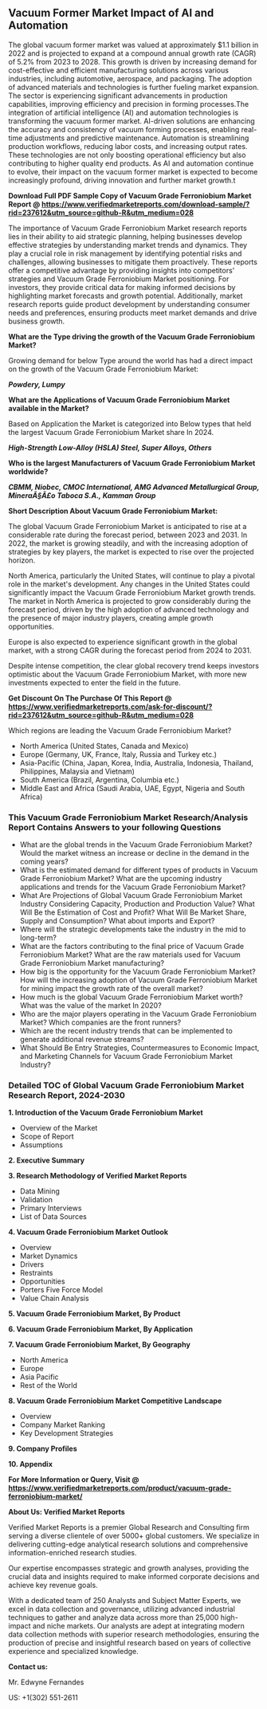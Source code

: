 <h2>Vacuum Former Market Impact of AI and Automation</h2>The global vacuum former market was valued at approximately $1.1 billion in 2022 and is projected to expand at a compound annual growth rate (CAGR) of 5.2% from 2023 to 2028. This growth is driven by increasing demand for cost-effective and efficient manufacturing solutions across various industries, including automotive, aerospace, and packaging. The adoption of advanced materials and technologies is further fueling market expansion. The sector is experiencing significant advancements in production capabilities, improving efficiency and precision in forming processes.The integration of artificial intelligence (AI) and automation technologies is transforming the vacuum former market. AI-driven solutions are enhancing the accuracy and consistency of vacuum forming processes, enabling real-time adjustments and predictive maintenance. Automation is streamlining production workflows, reducing labor costs, and increasing output rates. These technologies are not only boosting operational efficiency but also contributing to higher quality end products. As AI and automation continue to evolve, their impact on the vacuum former market is expected to become increasingly profound, driving innovation and further market growth.t</p><p id="" class=""><strong>Download Full PDF Sample Copy of Vacuum Grade Ferroniobium Market Report @ <a href="https://www.verifiedmarketreports.com/download-sample/?rid=237612&utm_source=github-R&utm_medium=028" target="_blank">https://www.verifiedmarketreports.com/download-sample/?rid=237612&utm_source=github-R&utm_medium=028</a></strong></p><p>The importance of&nbsp;Vacuum Grade Ferroniobium Market research reports lies in their ability to aid strategic planning, helping businesses develop effective strategies by understanding market trends and dynamics. They play a crucial role in risk management by identifying potential risks and challenges, allowing businesses to mitigate them proactively. These reports offer a competitive advantage by providing insights into competitors' strategies and Vacuum Grade Ferroniobium Market positioning. For investors, they provide critical data for making informed decisions by highlighting market forecasts and growth potential. Additionally, market research reports guide product development by understanding consumer needs and preferences, ensuring products meet market demands and drive business growth.</p><p><strong>What are the&nbsp;Type driving the growth of the Vacuum Grade Ferroniobium Market?</strong></p><p id="" class="">Growing demand for below Type around the world has had a direct impact on the growth of the Vacuum Grade Ferroniobium Market:</p><em><strong>Powdery, Lumpy</strong></em></p><strong>What are the&nbsp;Applications&nbsp;of Vacuum Grade Ferroniobium Market available in the Market?</strong></p><p id="" class="">Based on Application the Market is categorized into Below types that held the largest Vacuum Grade Ferroniobium Market share In 2024.</p><em><strong>High-Strength Low-Alloy (HSLA) Steel, Super Alloys, Others</strong></em></p><strong>Who is the largest Manufacturers of Vacuum Grade Ferroniobium Market worldwide?</strong></p><p><em><strong>CBMM, Niobec, CMOC International, AMG Advanced Metallurgical Group, MineraÃ§Ã£o Taboca S.A., Kamman Group</strong></em></p><p id="" class=""><strong>Short Description About Vacuum Grade Ferroniobium Market:</strong></p><p>The global Vacuum Grade Ferroniobium Market is anticipated to rise at a considerable rate during the forecast period, between 2023 and 2031. In 2022, the market is growing steadily, and with the increasing adoption of strategies by key players, the market is expected to rise over the projected horizon.</p><p>North America, particularly the United States, will continue to play a pivotal role in the market's development. Any changes in the United States could significantly impact the Vacuum Grade Ferroniobium Market growth trends. The market in North America is projected to grow considerably during the forecast period, driven by the high adoption of advanced technology and the presence of major industry players, creating ample growth opportunities.</p><p>Europe is also expected to experience significant growth in the global market, with a strong CAGR during the forecast period from 2024 to 2031.</p><p>Despite intense competition, the clear global recovery trend keeps investors optimistic about the Vacuum Grade Ferroniobium Market, with more new investments expected to enter the field in the future.</p><p id="" class=""><strong>Get Discount On The Purchase Of This Report @ <a href="https://www.verifiedmarketreports.com/ask-for-discount/?rid=237612&utm_source=github-R&utm_medium=028" target="_blank">https://www.verifiedmarketreports.com/ask-for-discount/?rid=237612&utm_source=github-R&utm_medium=028</a></strong></p>Which regions are leading the Vacuum Grade Ferroniobium Market?</p><ul><li>North America (United States, Canada and Mexico)</li><li>Europe (Germany, UK, France, Italy, Russia and Turkey etc.)</li><li>Asia-Pacific (China, Japan, Korea, India, Australia, Indonesia, Thailand, Philippines, Malaysia and Vietnam)</li><li>South America (Brazil, Argentina, Columbia etc.)</li><li>Middle East and Africa (Saudi Arabia, UAE, Egypt, Nigeria and South Africa)</li></ul><h3 id="" class="">This Vacuum Grade Ferroniobium Market Research/Analysis Report Contains Answers to your following Questions</h3><ul><li>What are the global trends in the Vacuum Grade Ferroniobium Market? Would the market witness an increase or decline in the demand in the coming years?</li><li>What is the estimated demand for different types of products in Vacuum Grade Ferroniobium Market? What are the upcoming industry applications and trends for the Vacuum Grade Ferroniobium Market?</li><li>What Are Projections of Global Vacuum Grade Ferroniobium Market Industry Considering Capacity, Production and Production Value? What Will Be the Estimation of Cost and Profit? What Will Be Market Share, Supply and Consumption? What about imports and Export?</li><li>Where will the strategic developments take the industry in the mid to long-term?</li><li>What are the factors contributing to the final price of Vacuum Grade Ferroniobium Market? What are the raw materials used for Vacuum Grade Ferroniobium Market manufacturing?</li><li>How big is the opportunity for the Vacuum Grade Ferroniobium Market? How will the increasing adoption of Vacuum Grade Ferroniobium Market for mining impact the growth rate of the overall market?</li><li>How much is the global Vacuum Grade Ferroniobium Market worth? What was the value of the market In 2020?</li><li>Who are the major players operating in the Vacuum Grade Ferroniobium Market? Which companies are the front runners?</li><li>Which are the recent industry trends that can be implemented to generate additional revenue streams?</li><li>What Should Be Entry Strategies, Countermeasures to Economic Impact, and Marketing Channels for Vacuum Grade Ferroniobium Market Industry?</li></ul><h3 id="" class="">Detailed TOC of Global Vacuum Grade Ferroniobium Market Research Report, 2024-2030</h3><p id="" class=""><strong>1. Introduction of the Vacuum Grade Ferroniobium Market</strong></p><ul><li>Overview of the Market</li><li>Scope of Report</li><li>Assumptions</li></ul><p id="" class=""><strong>2. Executive Summary</strong></p><p id="" class=""><strong>3. Research Methodology of Verified Market Reports</strong></p><ul><li>Data Mining</li><li>Validation</li><li>Primary Interviews</li><li>List of Data Sources</li></ul><p id="" class=""><strong>4. Vacuum Grade Ferroniobium Market Outlook</strong></p><ul><li>Overview</li><li>Market Dynamics</li><li>Drivers</li><li>Restraints</li><li>Opportunities</li><li>Porters Five Force Model</li><li>Value Chain Analysis</li></ul><p id="" class=""><strong>5. Vacuum Grade Ferroniobium Market, By Product</strong></p><p id="" class=""><strong>6. Vacuum Grade Ferroniobium Market, By Application</strong></p><p id="" class=""><strong>7. Vacuum Grade Ferroniobium Market, By Geography</strong></p><ul><li>North America</li><li>Europe</li><li>Asia Pacific</li><li>Rest of the World</li></ul><p id="" class=""><strong>8. Vacuum Grade Ferroniobium Market Competitive Landscape</strong></p><ul><li>Overview</li><li>Company Market Ranking</li><li>Key Development Strategies</li></ul><p id="" class=""><strong>9. Company Profiles</strong></p><p id="" class=""><strong>10. Appendix</strong></p><p id="" class=""><strong>For More Information or Query, Visit @ <a href="https://www.verifiedmarketreports.com/product/vacuum-grade-ferroniobium-market/" target="_blank">https://www.verifiedmarketreports.com/product/vacuum-grade-ferroniobium-market/</a></strong></p><p id="" class=""><strong>About Us: Verified Market Reports</strong></p><p id="" class="">Verified Market Reports is a premier Global Research and Consulting firm serving a diverse clientele of over 5000+ global customers. We specialize in delivering cutting-edge analytical research solutions and comprehensive information-enriched research studies.</p><p id="" class="">Our expertise encompasses strategic and growth analyses, providing the crucial data and insights required to make informed corporate decisions and achieve key revenue goals.</p><p id="" class="">With a dedicated team of 250 Analysts and Subject Matter Experts, we excel in data collection and governance, utilizing advanced industrial techniques to gather and analyze data across more than 25,000 high-impact and niche markets. Our analysts are adept at integrating modern data collection methods with superior research methodologies, ensuring the production of precise and insightful research based on years of collective experience and specialized knowledge.</p><p id="" class=""><strong>Contact us:</strong></p><p id="" class="">Mr. Edwyne Fernandes</p><p id="" class="">US: +1(302) 551-2611</p>